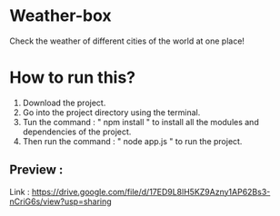 # Weather-box
Check the weather of different cities of the world at one place!

# How to run this?

1. Download the project.
2. Go into the project directory using the terminal.
3. Tun the command : " npm install " to install all the modules and dependencies of the project.
4. Then run the command : " node app.js " to run the project.

## Preview :
Link : https://drive.google.com/file/d/17ED9L8lH5KZ9Azny1AP62Bs3-nCriG6s/view?usp=sharing
